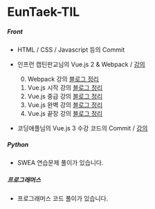 # EunTaek-TIL

##### Front <br/>
- HTML / CSS / Javascript 등의 Commit
- 인프런 캡틴판교님의 Vue.js 2 & Webpack / [강의](https://www.inflearn.com/roadmaps/3)

  <div>
  
  0. Webpack 강의 [블로그 정리](https://velog.io/@euntaek419/Webpack)
  1. Vue.js 시작 강의 [블로그 정리](https://velog.io/@euntaek419/Vue.js-%EC%8B%9C%EC%9E%91%ED%95%98%EA%B8%B0-vs5nlaif)
  2. Vue.js 중급 강의 [블로그 정리](https://velog.io/@euntaek419/Vue.js-%EC%A4%91%EA%B8%89-%EB%B3%B5%EC%8A%B5%ED%95%98%EA%B8%B0)
  3. Vue.js 완벽 강의 [블로그 정리](https://velog.io/@euntaek419/Vue.js-%EC%99%84%EB%B2%BD-%EA%B0%80%EC%9D%B4%EB%93%9C-%EB%B3%B5%EC%8A%B5)
  4. Vue.js 끝장 강의 [블로그 정리](https://velog.io/@euntaek419/Vue.js-%EB%81%9D%EC%9E%A5%EB%82%B4%EA%B8%B0-%EB%B3%B5%EC%8A%B5)

  </div>

- 코딩애플님의 Vue.js 3 수강 코드의 Commit / [강의](https://codingapple.com/course/vue-js/) <br/>

##### Python <br/>
- SWEA 연습문제 풀이가 있습니다.

##### 프로그래머스 <br/>
- 프로그래머스 코드 풀이가 있습니다.
